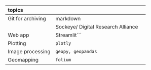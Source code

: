 

| topics |  | |
| :-- |:--| :-- |
| Git for archiving | markdown | 
| | Sockeye/ Digital Research Alliance | |
| Web app | Streamlit```  |
| Plotting | ```plotly```  |
| Image processing | ```geopy, geopandas``` | 
| Geomapping | ```folium``` |

